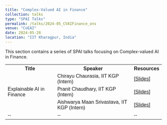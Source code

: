 ```yaml
---
title: "Complex-Valued AI in Finance" 
collection: talks
type: "SPAI Talks"
permalink: /talks/2024-05_CVAIFinance_ons
venue: "CoEAI"
date: 2024-05-28
location: "IIT Kharagpur, India"
---
```

<p style="text-align:left;">
   This section contains a series of SPAI talks focusing on Complex-valued AI in Finance. 
</p>
<html>
<head>
<style>
table {
  font-family: arial, sans-serif;
  border-collapse: collapse;
  width: 100%;
}

td, th {
  border: 1px solid #dddddd;
  text-align: left;
  padding: 8px;
}

tr:nth-child(even) {
  background-color: #dddddd;
}
</style>
</head>
<body>

<table>
  <tr>
    <th>Title</th>
    <th>Speaker</th>
    <th>Resources</th>
  </tr>
  <tr>
     <td rowspan="3">Explainable AI in Finance</td>
    <td>Chirayu Chaurasia, IIT KGP (Intern)</td>
    <td><a href="https://drive.google.com/file/d/1zVJ3K7PbfSRR0Tzf9PTthgt-zhGc1JzS/view?usp=sharing">&#91;Slides&#93;</a></td>
  </tr>
   <tr>
    <td>Pranit Chaudhary, IIT KGP (Intern)</td>
    <td><a href="https://docs.google.com/presentation/d/12uf1I1na088KRvaWnqIiEoEz4CbDB-ap/edit?usp=sharing&ouid=111466358300667459961&rtpof=true&sd=true">&#91;Slides&#93;</a></td>
  </tr>
   <tr>
    <td>Aishwarya Maan Srivastava, IIT KGP (Intern)</td>
    <td><a href="https://drive.google.com/file/d/1qJqUAg30p3O0KQOdGc7K4f_S8-uhDHXt/view?usp=sharing">&#91;Slides&#93;</a></td>
  </tr>
  <tr>
    <td>--</td>
    <td>--</td>
    <td>--</td>
  </tr>
</table>

</body>
</html>




